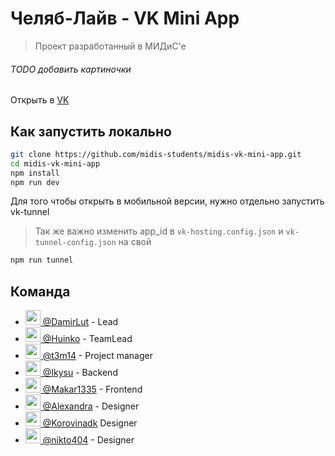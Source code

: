 # Челяб-Лайв - VK Mini App

> Проект разработанный в МИДиС'е

###### TODO добавить картиночки

Открыть в [VK](https://vk.com/app51547080)

## Как запустить локально

```bash
git clone https://github.com/midis-students/midis-vk-mini-app.git
cd midis-vk-mini-app
npm install
npm run dev
```

Для того чтобы открыть в мобильной версии, нужно отдельно запустить vk-tunnel

> Так же важно изменить app_id в `vk-hosting.config.json` и `vk-tunnel-config.json` на свой

```bash
npm run tunnel
```

## Команда

- [<img src='https://github.com/DamirLut.png' width=24 > @DamirLut](https://github.com/DamirLut) - Lead
- [<img src='https://github.com/Huinko.png' width=24 > @Huinko](https://github.com/Huinko) - TeamLead
- [<img src='https://github.com/t3m14.png' width=24/> @t3m14](https://github.com/t3m14) - Project manager
- [<img src='https://github.com/Ikysu.png' width=24 > @Ikysu](https://github.com/Ikysu) - Backend
- [<img src='https://github.com/Makar1335.png' width=24 > @Makar1335](https://github.com/Makar1335) - Frontend
- [<img src='https://github.com/Alexandra-404.png' width=24 > @Alexandra](https://github.com/Alexandra-404) - Designer
- [<img src='https://github.com/Korovinadk.png' width=24 > @Korovinadk](https://github.com/Korovinadk/) Designer
- [<img src='https://github.com/nikto404.png' width=24 > @nikto404](https://github.com/nikto404) - Designer
